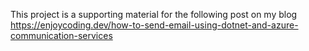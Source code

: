 This project is a supporting material for the following post on my blog 
https://enjoycoding.dev/how-to-send-email-using-dotnet-and-azure-communication-services